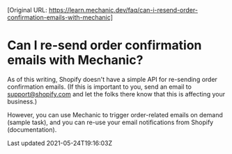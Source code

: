[Original URL: https://learn.mechanic.dev/faq/can-i-resend-order-confirmation-emails-with-mechanic]

# Can I re-send order confirmation emails with Mechanic?

As of this writing, Shopify doesn't have a simple API for re-sending order confirmation emails. (If this is important to you, send an email to support@shopify.com and let the folks there know that this is affecting your business.)

However, you can use Mechanic to trigger order-related emails on demand (sample task), and you can re-use your email notifications from Shopify (documentation).

Last updated 2021-05-24T19:16:03Z